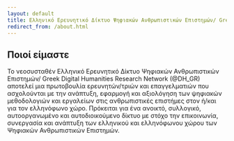 ```yaml
---
layout: default
title: Ελληνικό Ερευνητικό Δίκτυο Ψηφιακών Ανθρωπιστικών Επιστημών/ Greek Digital Humanities Research Network (@DH_GR)
redirect_from: /about.html
---
```

## Ποιοί είμαστε

Το νεοσυσταθέν Ελληνικό Ερευνητικό Δίκτυο Ψηφιακών Ανθρωπιστικών Επιστημών/ Greek Digital Humanities Research Network (@DH_GR) αποτελεί μια πρωτοβουλία ερευνητών/τριών και επαγγελματιών που ασχολούνται με την ανάπτυξη, εφαρμογή και αξιολόγηση των ψηφιακών μεθοδολογιών και εργαλείων στις ανθρωπιστικές επιστήμες στον ή/και για τον ελληνόφωνο χώρο. Πρόκειται για ένα ανοικτό, συλλογικό, αυτοοργανωμένο και αυτοδιοικούμενο δίκτυο με στόχο την επικοινωνία, συνεργασία και ανάπτυξη των ελληνικού και ελληνόφωνου χώρου των Ψηφιακών Ανθρωπιστικών Επιστημών.
